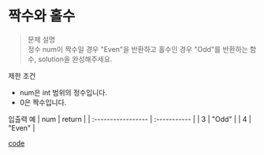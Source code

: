 # 짝수와 홀수

>문제 설명<br>
정수 num이 짝수일 경우 "Even"을 반환하고 홀수인 경우 "Odd"를 반환하는 함수, solution을 완성해주세요.

제한 조건
- num은 int 범위의 정수입니다.
- 0은 짝수입니다.

입출력 예
| num | return | 
| :----------------- | :-----------  | 
| 3 | "Odd" |
| 4 | "Even" |

[code](https://github.com/JiHoonAHN/CodingTest/blob/main/One%20Level/%EC%A7%9D%EC%88%98%EC%99%80%20%ED%99%80%EC%88%98.swift)